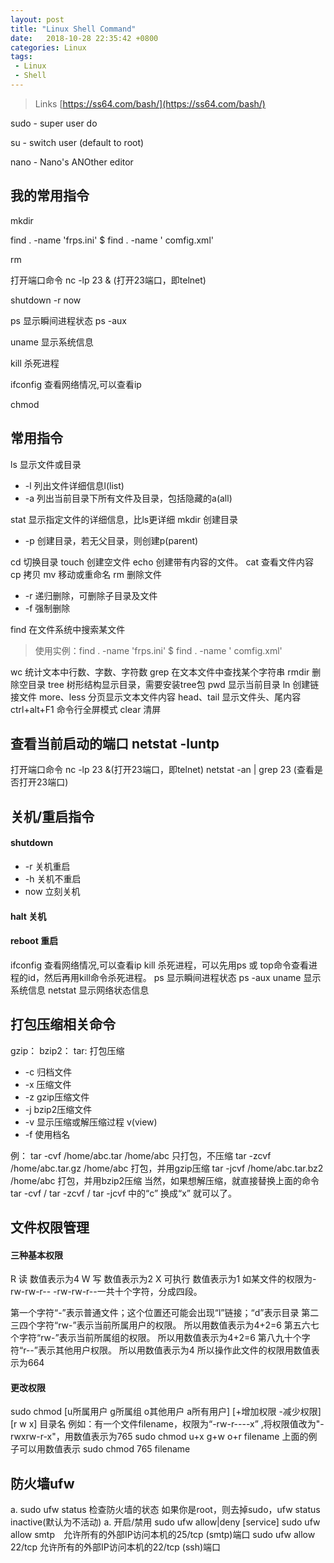 ```yaml
---
layout: post
title: "Linux Shell Command"
date:   2018-10-28 22:35:42 +0800
categories: Linux
tags: 
 - Linux
 - Shell
---
```

> Links [https://ss64.com/bash/](https://ss64.com/bash/)

sudo - super user do

su - switch user (default to root)

nano - Nano's ANOther editor

## 我的常用指令
mkdir

find . -name 'frps.ini' $ find . -name ' comfig.xml' 

rm 

打开端口命令 nc -lp 23 & (打开23端口，即telnet)

shutdown -r now

ps 显示瞬间进程状态 ps -aux

uname 显示系统信息

kill 杀死进程

ifconfig 查看网络情况,可以查看ip

chmod 

## 常用指令
ls 显示文件或目录
- -l 列出文件详细信息l(list)
- -a 列出当前目录下所有文件及目录，包括隐藏的a(all)

stat 显示指定文件的详细信息，比ls更详细
mkdir 创建目录
- -p 创建目录，若无父目录，则创建p(parent)

cd 切换目录
touch 创建空文件
echo 创建带有内容的文件。
cat 查看文件内容
cp 拷贝
mv 移动或重命名
rm 删除文件
+ -r 递归删除，可删除子目录及文件
+ -f 强制删除

find 在文件系统中搜索某文件
> 使用实例：find . -name 'frps.ini' $ find . -name ' comfig.xml' 

wc 统计文本中行数、字数、字符数
grep 在文本文件中查找某个字符串
rmdir 删除空目录
tree 树形结构显示目录，需要安装tree包
pwd 显示当前目录
ln 创建链接文件
more、less 分页显示文本文件内容
head、tail 显示文件头、尾内容
ctrl+alt+F1 命令行全屏模式
clear 清屏
## 查看当前启动的端口 netstat -luntp
打开端口命令 nc -lp 23 &(打开23端口，即telnet)
netstat -an | grep 23 (查看是否打开23端口)

## 关机/重启指令
#### shutdown
 - -r 关机重启
 - -h 关机不重启
 - now 立刻关机
#### halt 关机
#### reboot 重启

ifconfig 查看网络情况,可以查看ip
kill 杀死进程，可以先用ps 或 top命令查看进程的id，然后再用kill命令杀死进程。
ps 显示瞬间进程状态 ps -aux
uname 显示系统信息
netstat 显示网络状态信息

## 打包压缩相关命令
gzip：
bzip2：
tar: 打包压缩
- -c 归档文件
- -x 压缩文件
- -z gzip压缩文件
- -j bzip2压缩文件
- -v 显示压缩或解压缩过程 v(view)
- -f 使用档名

例：
tar -cvf /home/abc.tar /home/abc 只打包，不压缩
tar -zcvf /home/abc.tar.gz /home/abc 打包，并用gzip压缩
tar -jcvf /home/abc.tar.bz2 /home/abc 打包，并用bzip2压缩
当然，如果想解压缩，就直接替换上面的命令 tar -cvf / tar -zcvf / tar -jcvf 中的“c” 换成“x” 就可以了。

## 文件权限管理
#### 三种基本权限
R 读 数值表示为4
W 写 数值表示为2
X 可执行 数值表示为1
如某文件的权限为-rw-rw-r--
-rw-rw-r--一共十个字符，分成四段。

第一个字符“-”表示普通文件；这个位置还可能会出现“l”链接；“d”表示目录
第二三四个字符“rw-”表示当前所属用户的权限。 所以用数值表示为4+2=6
第五六七个字符“rw-”表示当前所属组的权限。 所以用数值表示为4+2=6
第八九十个字符“r--”表示其他用户权限。 所以用数值表示为4
所以操作此文件的权限用数值表示为664 
#### 更改权限
sudo chmod [u所属用户 g所属组 o其他用户 a所有用户] [+增加权限 -减少权限] [r w x] 目录名 
例如：有一个文件filename，权限为“-rw-r----x” ,将权限值改为"-rwxrw-r-x"，用数值表示为765
sudo chmod u+x g+w o+r filename
上面的例子可以用数值表示
sudo chmod 765 filename

## 防火墙ufw
 a. sudo ufw status 检查防火墙的状态
 如果你是root，则去掉sudo，ufw status inactive(默认为不活动)
 a. 开启/禁用 sudo ufw allow|deny [service]
 sudo ufw allow smtp　允许所有的外部IP访问本机的25/tcp (smtp)端口
 sudo ufw allow 22/tcp 允许所有的外部IP访问本机的22/tcp (ssh)端口